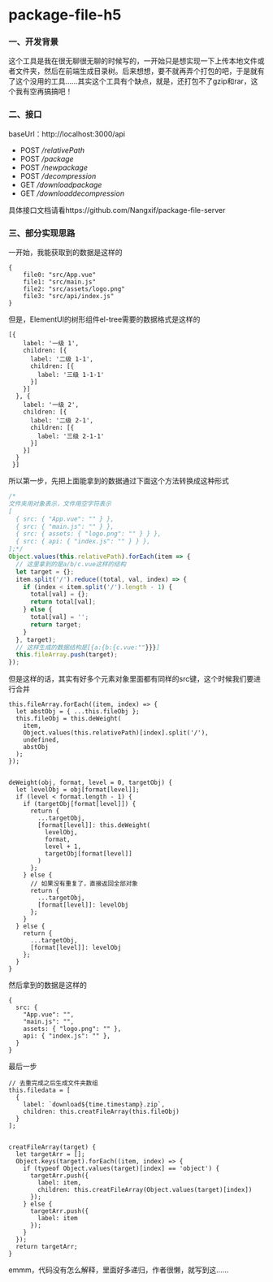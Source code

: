 # package-file-h5

### 一、开发背景

这个工具是我在很无聊很无聊的时候写的，一开始只是想实现一下上传本地文件或者文件夹，然后在前端生成目录树。后来想想，要不就再弄个打包的吧，于是就有了这个没用的工具……其实这个工具有个缺点，就是，还打包不了gzip和rar，这个我有空再搞搞吧！

### 二、接口

baseUrl：http://localhost:3000/api

- POST */relativePath*
- POST */package*
- POST */newpackage*
- POST */decompression* 
- GET */downloadpackage*
- GET */downloaddecompression*

具体接口文档请看https://github.com/Nangxif/package-file-server

### 三、部分实现思路

一开始，我能获取到的数据是这样的

```
{
    file0: "src/App.vue"
    file1: "src/main.js"
    file2: "src/assets/logo.png"
    file3: "src/api/index.js"
}
```

但是，ElementUI的树形组件el-tree需要的数据格式是这样的

```
[{
    label: '一级 1',
    children: [{
      label: '二级 1-1',
      children: [{
        label: '三级 1-1-1'
      }]
    }]
  }, {
    label: '一级 2',
    children: [{
      label: '二级 2-1',
      children: [{
        label: '三级 2-1-1'
      }]
    }]
  }
 }]
```

所以第一步，先把上面能拿到的数据通过下面这个方法转换成这种形式

```javascript
/*
文件夹用对象表示，文件用空字符表示
[
  { src: { "App.vue": "" } },
  { src: { "main.js": "" } },
  { src: { assets: { "logo.png": "" } } },
  { src: { api: { "index.js": "" } } },
];*/
Object.values(this.relativePath).forEach(item => {
  // 这里拿到的是a/b/c.vue这样的结构
  let target = {};
  item.split('/').reduce((total, val, index) => {
    if (index < item.split('/').length - 1) {
      total[val] = {};
      return total[val];
    } else {
      total[val] = '';
      return target;
    }
  }, target);
  // 这样生成的数据结构是[{a:{b:{c.vue:""}}}]
  this.fileArray.push(target);
});
```

但是这样的话，其实有好多个元素对象里面都有同样的src键，这个时候我们要进行合并

```
this.fileArray.forEach((item, index) => {
  let abstObj = { ...this.fileObj };
  this.fileObj = this.deWeight(
    item,
    Object.values(this.relativePath)[index].split('/'),
    undefined,
    abstObj
  );
});


deWeight(obj, format, level = 0, targetObj) {
  let levelObj = obj[format[level]];
  if (level < format.length - 1) {
    if (targetObj[format[level]]) {
      return {
        ...targetObj,
        [format[level]]: this.deWeight(
          levelObj,
          format,
          level + 1,
          targetObj[format[level]]
        )
      };
    } else {
      // 如果没有重复了，直接返回全部对象
      return {
        ...targetObj,
        [format[level]]: levelObj
      };
    }
  } else {
    return {
      ...targetObj,
      [format[level]]: levelObj
    };
  }
}
```

然后拿到的数据是这样的

```
{
  src: {
    "App.vue": "",
    "main.js": "",
    assets: { "logo.png": "" },
    api: { "index.js": "" },
  }
}
```

最后一步

```
// 去重完成之后生成文件夹数组
this.filedata = [
  {
    label: `download${time.timestamp}.zip`,
    children: this.creatFileArray(this.fileObj)
  }
];


creatFileArray(target) {
  let targetArr = [];
  Object.keys(target).forEach((item, index) => {
    if (typeof Object.values(target)[index] == 'object') {
      targetArr.push({
        label: item,
        children: this.creatFileArray(Object.values(target)[index])
      });
    } else {
      targetArr.push({
        label: item
      });
    }
  });
  return targetArr;
}
```

emmm，代码没有怎么解释，里面好多递归，作者很懒，就写到这……